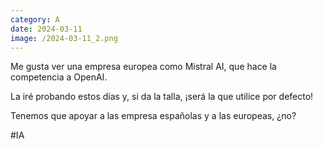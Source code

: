 ```yaml
--- 
category: A 
date: 2024-03-11 
image: /2024-03-11_2.png 
--- 
```


Me gusta ver una empresa europea como Mistral AI, que hace la competencia a OpenAI. 

La iré probando estos días y, si da la talla, ¡será la que utilice por defecto! 

Tenemos que apoyar a las empresa españolas y a las europeas, ¿no?

#IA
